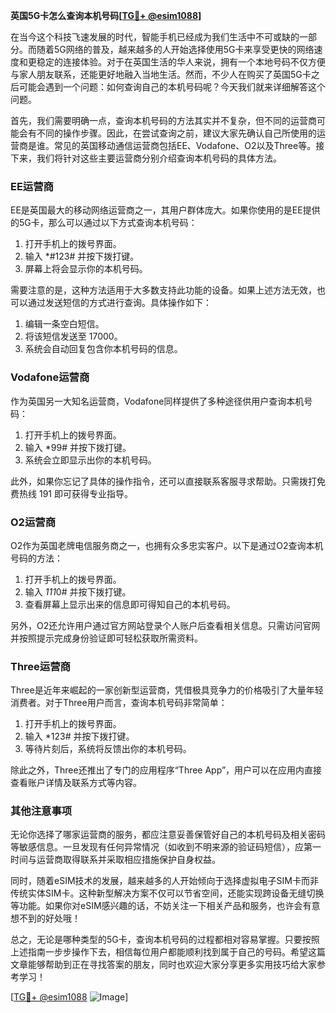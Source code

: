 **英国5G卡怎么查询本机号码[[TG💪+ @esim1088](https://t.me/s/esim1088)]**

在当今这个科技飞速发展的时代，智能手机已经成为我们生活中不可或缺的一部分。而随着5G网络的普及，越来越多的人开始选择使用5G卡来享受更快的网络速度和更稳定的连接体验。对于在英国生活的华人来说，拥有一个本地号码不仅方便与家人朋友联系，还能更好地融入当地生活。然而，不少人在购买了英国5G卡之后可能会遇到一个问题：如何查询自己的本机号码呢？今天我们就来详细解答这个问题。

首先，我们需要明确一点，查询本机号码的方法其实并不复杂，但不同的运营商可能会有不同的操作步骤。因此，在尝试查询之前，建议大家先确认自己所使用的运营商是谁。常见的英国移动通信运营商包括EE、Vodafone、O2以及Three等。接下来，我们将针对这些主要运营商分别介绍查询本机号码的具体方法。

### EE运营商

EE是英国最大的移动网络运营商之一，其用户群体庞大。如果你使用的是EE提供的5G卡，那么可以通过以下方式查询本机号码：

1. 打开手机上的拨号界面。
2. 输入 *#123# 并按下拨打键。
3. 屏幕上将会显示你的本机号码。

需要注意的是，这种方法适用于大多数支持此功能的设备。如果上述方法无效，也可以通过发送短信的方式进行查询。具体操作如下：

1. 编辑一条空白短信。
2. 将该短信发送至 17000。
3. 系统会自动回复包含你本机号码的信息。

### Vodafone运营商

作为英国另一大知名运营商，Vodafone同样提供了多种途径供用户查询本机号码：

1. 打开手机上的拨号界面。
2. 输入 *99# 并按下拨打键。
3. 系统会立即显示出你的本机号码。

此外，如果你忘记了具体的操作指令，还可以直接联系客服寻求帮助。只需拨打免费热线 191 即可获得专业指导。

### O2运营商

O2作为英国老牌电信服务商之一，也拥有众多忠实客户。以下是通过O2查询本机号码的方法：

1. 打开手机上的拨号界面。
2. 输入 *111*0# 并按下拨打键。
3. 查看屏幕上显示出来的信息即可得知自己的本机号码。

另外，O2还允许用户通过官方网站登录个人账户后查看相关信息。只需访问官网并按照提示完成身份验证即可轻松获取所需资料。

### Three运营商

Three是近年来崛起的一家创新型运营商，凭借极具竞争力的价格吸引了大量年轻消费者。对于Three用户而言，查询本机号码非常简单：

1. 打开手机上的拨号界面。
2. 输入 *123# 并按下拨打键。
3. 等待片刻后，系统将反馈出你的本机号码。

除此之外，Three还推出了专门的应用程序“Three App”，用户可以在应用内直接查看账户详情及联系方式等内容。

### 其他注意事项

无论你选择了哪家运营商的服务，都应注意妥善保管好自己的本机号码及相关密码等敏感信息。一旦发现有任何异常情况（如收到不明来源的验证码短信），应第一时间与运营商取得联系并采取相应措施保护自身权益。

同时，随着eSIM技术的发展，越来越多的人开始倾向于选择虚拟电子SIM卡而非传统实体SIM卡。这种新型解决方案不仅可以节省空间，还能实现跨设备无缝切换等功能。如果你对eSIM感兴趣的话，不妨关注一下相关产品和服务，也许会有意想不到的好处哦！

总之，无论是哪种类型的5G卡，查询本机号码的过程都相对容易掌握。只要按照上述指南一步步操作下去，相信每位用户都能顺利找到属于自己的号码。希望这篇文章能够帮助到正在寻找答案的朋友，同时也欢迎大家分享更多实用技巧给大家参考学习！

[[TG💪+ @esim1088](https://t.me/s/esim1088) ![Image](https://i.postimg.cc/4NQfJmqS/Snipaste-2025-05-13-00-14-12.png)]
